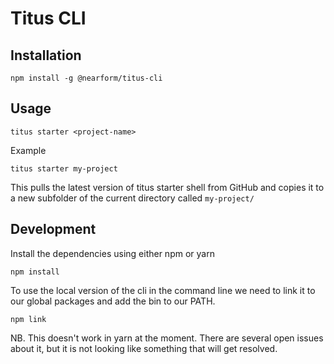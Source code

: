 # Titus CLI

## Installation

```
npm install -g @nearform/titus-cli
```

## Usage

```
titus starter <project-name>
```

Example

```
titus starter my-project
```

This pulls the latest version of titus starter shell from GitHub and copies it to a new subfolder of the current directory called `my-project/`

## Development

Install the dependencies using either npm or yarn

```
npm install
```

To use the local version of the cli in the command line we need to link it to our global packages and add the bin to our PATH.

```
npm link
```

NB. This doesn't work in yarn at the moment. There are several open issues about it, but it is not looking like something that will get resolved.
